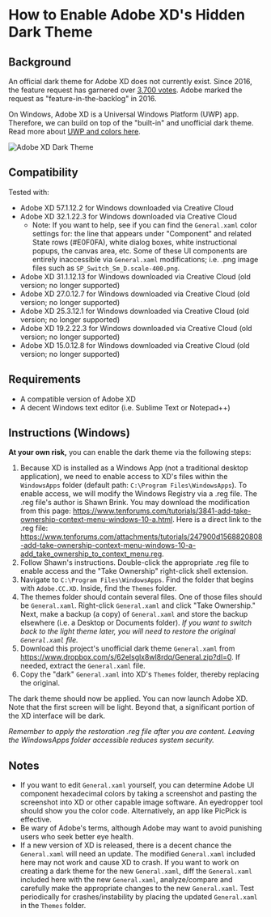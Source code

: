 # How  to Enable Adobe XD's Hidden Dark Theme

## Background

An official dark theme for Adobe XD does not currently exist. Since 2016, the feature request has garnered over [3,700 votes](https://adobexd.uservoice.com/forums/353007-adobe-xd-feature-requests/suggestions/12940362-dark-interface-overall-ui-including-side-panels). Adobe marked the request as "feature-in-the-backlog" in 2016.

On Windows, Adobe XD is a Universal Windows Platform (UWP) app. Therefore, we can build on top of the "built-in" and unofficial dark theme. Read more about [UWP and colors here](https://docs.microsoft.com/en-us/windows/uwp/design/style/color). 

![Adobe XD Dark Theme](https://i.imgur.com/TnBSihC.png)

## Compatibility

Tested with: 

* Adobe XD 57.1.12.2 for Windows downloaded via Creative Cloud
* Adobe XD 32.1.22.3 for Windows downloaded via Creative Cloud
	* Note: If you want to help, see if you can find the `General.xaml` color settings for: the line that appears under "Component" and related State rows (#E0F0FA), white dialog boxes, white instructional popups, the canvas area, etc.  Some of these UI components are entirely inaccessible via `General.xaml` modifications; i.e. .png image files such as `SP_Switch_Sm_D.scale-400.png`.
* Adobe XD 31.1.12.13 for Windows downloaded via Creative Cloud (old version; no longer supported)
* Adobe XD 27.0.12.7 for Windows downloaded via Creative Cloud (old version; no longer supported)
* Adobe XD 25.3.12.1 for Windows downloaded via Creative Cloud (old version; no longer supported)
* Adobe XD 19.2.22.3 for Windows downloaded via Creative Cloud (old version; no longer supported)
* Adobe XD 15.0.12.8 for Windows downloaded via Creative Cloud (old version; no longer supported)

## Requirements

* A compatible version of Adobe XD
* A decent Windows text editor (i.e. Sublime Text or Notepad++)

## Instructions (Windows)

**At your own risk,** you can enable the dark theme via the following steps:

1. Because XD is installed as a Windows App (not a traditional desktop application), we need to enable access to XD's files within the `WindowsApps` folder (default path: `C:\Program Files\WindowsApps`). To enable access, we will modify the Windows Registry via a .reg file. The .reg file's author is Shawn Brink. You may download the modification from this page: https://www.tenforums.com/tutorials/3841-add-take-ownership-context-menu-windows-10-a.html. Here is a direct link to the .reg file: https://www.tenforums.com/attachments/tutorials/247900d1568820808-add-take-ownership-context-menu-windows-10-a-add_take_ownership_to_context_menu.reg.
2. Follow Shawn's instructions. Double-click the appropriate .reg file to enable access and the "Take Ownership" right-click shell extension. 
3. Navigate to `C:\Program Files\WindowsApps`.  Find the folder that begins with `Adobe.CC.XD`. Inside, find the `Themes` folder.
4. The themes folder should contain several files. One of those files should be `General.xaml`. Right-click `General.xaml` and click "Take Ownership." Next, make a backup (a copy) of `General.xaml` and store the backup elsewhere (i.e. a Desktop or Documents folder). *If you want to switch back to the light theme later, you will need to restore the original `General.xaml` file.*
5. Download this project's unofficial dark theme `General.xaml` from https://www.dropbox.com/s/62elsglx8wl8rdq/General.zip?dl=0. If needed, extract the `General.xaml` file.
6. Copy the "dark" `General.xaml` into XD's `Themes` folder, thereby replacing the original.

The dark theme should now be applied. You can now launch Adobe XD. Note that the first screen will be light. Beyond that, a significant portion of the XD interface will be dark. 

*Remember to apply the restoration .reg file after you are content. Leaving the WindowsApps folder accessible reduces system security.*

## Notes

* If you want to edit `General.xaml` yourself, you can determine Adobe UI component hexadecimal colors by taking a screenshot and pasting the screenshot into XD or other capable image software. An eyedropper tool should show you the color code. Alternatively, an app like PicPick is effective.
* Be wary of Adobe's terms, although Adobe may want to avoid punishing users who seek better eye health.
* If a new version of XD is released, there is a decent chance the `General.xaml` will need an update. The modified `General.xaml` included here may not work and cause XD to crash. If you want to work on creating a dark theme for the new `General.xaml`, diff the `General.xaml` included here with the new `General.xaml`, analyze/compare and carefully make the appropriate changes to the new `General.xaml`. Test periodically for crashes/instability by placing the updated `General.xaml` in the `Themes` folder.
